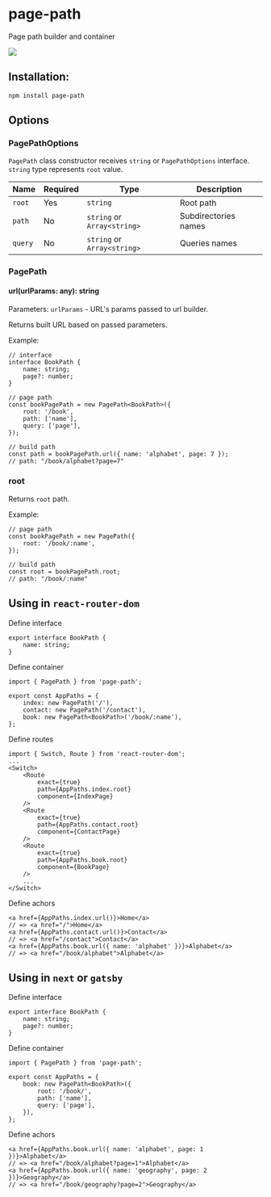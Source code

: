 # page-path

Page path builder and container

<a href="https://www.npmjs.com/package/page-path">
    <img src="https://nodei.co/npm/page-path.png?mini=true"/>
</a>

## Installation:

```
npm install page-path
```

## Options

### PagePathOptions

`PagePath` class constructor receives `string` or `PagePathOptions` interface. `string` type represents `root` value.

| Name    | Required | Type                        | Description          |
| ------- | -------- | --------------------------- | -------------------- |
| `root`  | Yes      | `string`                    | Root path            |
| `path`  | No       | `string` or `Array<string>` | Subdirectories names |
| `query` | No       | `string` or `Array<string>` | Queries names        |

### PagePath

#### url(urlParams: any): string

Parameters:
`urlParams` - URL's params passed to url builder.

Returns built URL based on passed parameters.

Example:

```tsx
// interface
interface BookPath {
    name: string;
    page?: number;
}

// page path
const bookPagePath = new PagePath<BookPath>({
    root: '/book',
    path: ['name'],
    query: ['page'],
});

// build path
const path = bookPagePath.url({ name: 'alphabet', page: 7 });
// path: "/book/alphabet?page=7"
```

### root

Returns `root` path.

Example:

```tsx
// page path
const bookPagePath = new PagePath({
    root: '/book/:name',
});

// build path
const root = bookPagePath.root;
// path: "/book/:name"
```

## Using in `react-router-dom`

Define interface

```tsx
export interface BookPath {
    name: string;
}
```

Define container

```tsx
import { PagePath } from 'page-path';

export const AppPaths = {
    index: new PagePath('/'),
    contact: new PagePath('/contact'),
    book: new PagePath<BookPath>('/book/:name'),
};
```

Define routes

```tsx
import { Switch, Route } from 'react-router-dom';
...
<Switch>
    <Route
        exact={true}
        path={AppPaths.index.root}
        component={IndexPage}
    />
    <Route
        exact={true}
        path={AppPaths.contact.root}
        component={ContactPage}
    />
    <Route
        exact={true}
        path={AppPaths.book.root}
        component={BookPage}
    />
    ...
</Switch>
```

Define achors

```tsx
<a href={AppPaths.index.url()}>Home</a>
// => <a href="/">Home</a>
<a href={AppPaths.contact.url()}>Contact</a>
// => <a href="/contact">Contact</a>
<a href={AppPaths.book.url({ name: 'alphabet' })}>Alphabet</a>
// => <a href="/book/alphabet">Alphabet</a>
```

## Using in `next` or `gatsby`

Define interface

```tsx
export interface BookPath {
    name: string;
    page?: number;
}
```

Define container

```tsx
import { PagePath } from 'page-path';

export const AppPaths = {
    book: new PagePath<BookPath>({
        root: '/book/',
        path: ['name'],
        query: ['page'],
    }),
};
```

Define achors

```tsx
<a href={AppPaths.book.url({ name: 'alphabet', page: 1 })}>Alphabet</a>
// => <a href="/book/alphabet?page=1">Alphabet</a>
<a href={AppPaths.book.url({ name: 'geography', page: 2 })}>Geography</a>
// => <a href="/book/geography?page=2">Geography</a>
```
